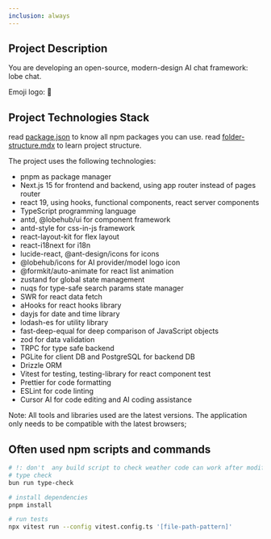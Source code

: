 ```yaml
---
inclusion: always
---
```


## Project Description

You are developing an open-source, modern-design AI chat framework: lobe chat.

Emoji logo: 🤯

## Project Technologies Stack

read [package.json](mdc:package.json) to know all npm packages you can use. read [folder-structure.mdx](mdc:docs/development/basic/folder-structure.mdx) to learn project structure.

The project uses the following technologies:

- pnpm as package manager
- Next.js 15 for frontend and backend, using app router instead of pages router
- react 19, using hooks, functional components, react server components
- TypeScript programming language
- antd, @lobehub/ui for component framework
- antd-style for css-in-js framework
- react-layout-kit for flex layout
- react-i18next for i18n
- lucide-react, @ant-design/icons for icons
- @lobehub/icons for AI provider/model logo icon
- @formkit/auto-animate for react list animation
- zustand for global state management
- nuqs for type-safe search params state manager
- SWR for react data fetch
- aHooks for react hooks library
- dayjs for date and time library
- lodash-es for utility library
- fast-deep-equal for deep comparison of JavaScript objects
- zod for data validation
- TRPC for type safe backend
- PGLite for client DB and PostgreSQL for backend DB
- Drizzle ORM
- Vitest for testing, testing-library for react component test
- Prettier for code formatting
- ESLint for code linting
- Cursor AI for code editing and AI coding assistance

Note: All tools and libraries used are the latest versions. The application only needs to be compatible with the latest browsers;

## Often used npm scripts and commands

```bash
# !: don't  any build script to check weather code can work after modify
# type check
bun run type-check

# install dependencies
pnpm install

# run tests
npx vitest run --config vitest.config.ts '[file-path-pattern]'
```
